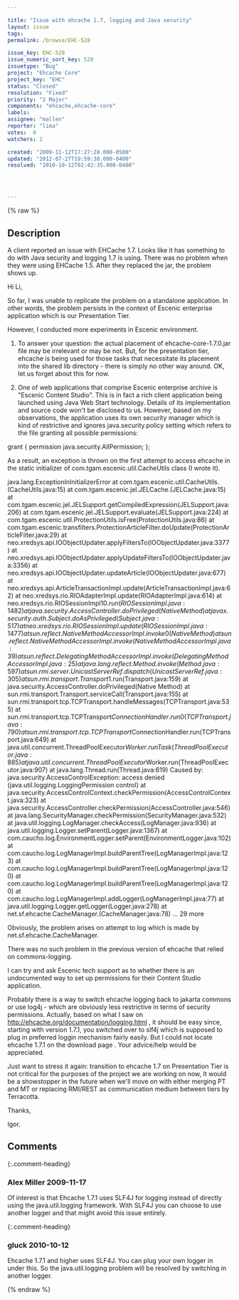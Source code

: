 ```yaml
---

title: "Issue with ehcache 1.7, logging and Java security"
layout: issue
tags: 
permalink: /browse/EHC-528

issue_key: EHC-528
issue_numeric_sort_key: 528
issuetype: "Bug"
project: "Ehcache Core"
project_key: "EHC"
status: "Closed"
resolution: "Fixed"
priority: "2 Major"
components: "ehcache,ehcache-core"
labels: 
assignee: "mallen"
reporter: "lima"
votes:  0
watchers: 2

created: "2009-11-12T17:27:28.000-0500"
updated: "2012-07-27T19:59:38.000-0400"
resolved: "2010-10-12T02:42:35.000-0400"




---
```


{% raw %}

## Description

<div markdown="1" class="description">

A client reported an issue with EHCache 1.7. Looks like it has something to do with Java security and logging 1.7 is using. There was no problem when they were using EHCache 1.5. After they replaced the jar, the problem shows up. 



Hi Li, 

So far, I was unable to replicate the problem on a standalone application. In other words, the problem persists in the context of Escenic enterprise application which is our Presentation Tier. 

However, I conducted more experiments in Escenic environment. 

1. To answer your question: the actual placement of ehcache-core-1.7.0.jar file may be irrelevant or may be not. But, for the presentation tier, ehcache is being used for those tasks that necessitate its placement into the shared lib directory - there is simply no other way around. OK, let us forget about this for now. 

2. One of web applications that comprise Escenic enterprise archive is "Escenic Content Studio". This is in fact a rich client application being launched using Java Web Start technology. Details of its implementation and source code won't be disclosed to us. However, based on my observations, the application uses its own security manager which is kind of restrictive and ignores java.security.policy setting which refers to the file granting all possible permissions: 

grant \{ 
permission java.security.AllPermission; 
\}; 

As a result, an exception is thrown on the first attempt to access ehcache in the static initializer of com.tgam.escenic.util.CacheUtils class (I wrote it). 

java.lang.ExceptionInInitializerError 
at com.tgam.escenic.util.CacheUtils.<clinit>(CacheUtils.java:15) 
at com.tgam.escenic.jel.JELCache.<clinit>(JELCache.java:15) 
at com.tgam.escenic.jel.JELSupport.getCompiledExpression(JELSupport.java:206) 
at com.tgam.escenic.jel.JELSupport.evaluate(JELSupport.java:224) 
at com.tgam.escenic.util.ProtectionUtils.isFree(ProtectionUtils.java:86) 
at com.tgam.escenic.transfilters.ProtectionArticleFilter.doUpdate(ProtectionArticleFilter.java:29) 
at neo.xredsys.api.IOObjectUpdater.applyFiltersTo(IOObjectUpdater.java:3377) 
at neo.xredsys.api.IOObjectUpdater.applyUpdateFiltersTo(IOObjectUpdater.java:3356) 
at neo.xredsys.api.IOObjectUpdater.updateArticle(IOObjectUpdater.java:677) 
at neo.xredsys.api.ArticleTransactionImpl.update(ArticleTransactionImpl.java:62) 
at neo.xredsys.rio.RIOAdapterImpl.update(RIOAdapterImpl.java:614) 
at neo.xredsys.rio.RIOSessionImpl$10.run(RIOSessionImpl.java:1482) 
at java.security.AccessController.doPrivileged(Native Method) 
at javax.security.auth.Subject.doAsPrivileged(Subject.java:517) 
at neo.xredsys.rio.RIOSessionImpl.update(RIOSessionImpl.java:1477) 
at sun.reflect.NativeMethodAccessorImpl.invoke0(Native Method) 
at sun.reflect.NativeMethodAccessorImpl.invoke(NativeMethodAccessorImpl.java:39) 
at sun.reflect.DelegatingMethodAccessorImpl.invoke(DelegatingMethodAccessorImpl.java:25) 
at java.lang.reflect.Method.invoke(Method.java:597) 
at sun.rmi.server.UnicastServerRef.dispatch(UnicastServerRef.java:305) 
at sun.rmi.transport.Transport$1.run(Transport.java:159) 
at java.security.AccessController.doPrivileged(Native Method) 
at sun.rmi.transport.Transport.serviceCall(Transport.java:155) 
at sun.rmi.transport.tcp.TCPTransport.handleMessages(TCPTransport.java:535) 
at sun.rmi.transport.tcp.TCPTransport$ConnectionHandler.run0(TCPTransport.java:790) 
at sun.rmi.transport.tcp.TCPTransport$ConnectionHandler.run(TCPTransport.java:649) 
at java.util.concurrent.ThreadPoolExecutor$Worker.runTask(ThreadPoolExecutor.java:885) 
at java.util.concurrent.ThreadPoolExecutor$Worker.run(ThreadPoolExecutor.java:907) 
at java.lang.Thread.run(Thread.java:619) 
Caused by: java.security.AccessControlException: access denied (java.util.logging.LoggingPermission control) 
at java.security.AccessControlContext.checkPermission(AccessControlContext.java:323) 
at java.security.AccessController.checkPermission(AccessController.java:546) 
at java.lang.SecurityManager.checkPermission(SecurityManager.java:532) 
at java.util.logging.LogManager.checkAccess(LogManager.java:936) 
at java.util.logging.Logger.setParent(Logger.java:1367) 
at com.caucho.log.EnvironmentLogger.setParent(EnvironmentLogger.java:102) 
at com.caucho.log.LogManagerImpl.buildParentTree(LogManagerImpl.java:123) 
at com.caucho.log.LogManagerImpl.buildParentTree(LogManagerImpl.java:120) 
at com.caucho.log.LogManagerImpl.buildParentTree(LogManagerImpl.java:120) 
at com.caucho.log.LogManagerImpl.addLogger(LogManagerImpl.java:77) 
at java.util.logging.Logger.getLogger(Logger.java:278) 
at net.sf.ehcache.CacheManager.<clinit>(CacheManager.java:78) 
... 29 more 

Obviously, the problem arises on attempt to log which is made by net.sf.ehcache.CacheManager. 

There was no such problem in the previous version of ehcache that relied on commons-logging. 

I can try and ask Escenic tech support as to whether there is an undocumented way to set up permissions for their Content Studio application. 

Probably there is a way to switch ehcache logging back to jakarta commons or use log4j - which are obviously less restrictive in terms of security permissions. Actually, based on what I saw on http://ehcache.org/documentation/logging.html , it should be easy since, starting with version 1.7.1, you switched over to slf4j which is supposed to plug in preferred loggin mechanism fairly easily. But I could not locate ehcache 1.7.1 on the download page . Your advice/help would be appreciated. 

Just want to stress it again: transition to ehcache 1.7 on Presentation Tier is not critical for the purposes of the project we are working on now, It would be a showstopper in the future when we'll move on with either merging PT and MT or replacing RMI/REST as communication medium between tiers by Terracotta. 

Thanks, 

Igor. 


</div>

## Comments


{:.comment-heading}
### **Alex Miller** <span class="date">2009-11-17</span>

<div markdown="1" class="comment">

Of interest is that Ehcache 1.7.1 uses SLF4J for logging instead of directly using the java.util.logging framework.  With SLF4J you can choose to use another logger and that might avoid this issue entirely.

</div>


{:.comment-heading}
### **gluck** <span class="date">2010-10-12</span>

<div markdown="1" class="comment">

Ehcache 1.7.1 and higher uses SLF4J. You can plug your own logger in under this. So the java.util.logging problem will be resolved by switching in another logger.

</div>



{% endraw %}
